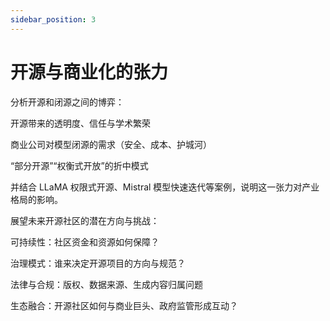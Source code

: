 ```yaml
---
sidebar_position: 3
---
```


# 开源与商业化的张力

分析开源和闭源之间的博弈：

开源带来的透明度、信任与学术繁荣

商业公司对模型闭源的需求（安全、成本、护城河）

“部分开源”“权衡式开放”的折中模式

并结合 LLaMA 权限式开源、Mistral 模型快速迭代等案例，说明这一张力对产业格局的影响。


展望未来开源社区的潜在方向与挑战：

可持续性：社区资金和资源如何保障？

治理模式：谁来决定开源项目的方向与规范？

法律与合规：版权、数据来源、生成内容归属问题

生态融合：开源社区如何与商业巨头、政府监管形成互动？
